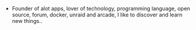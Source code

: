 - Founder of alot apps, lover of technology, programming language, open source, forum, docker, unraid and arcade, I like to discover and learn new things..
  <br>



























































